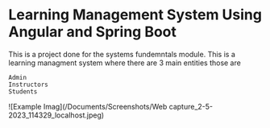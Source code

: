 # Learning Management System Using Angular and Spring Boot
This is a project done for the systems fundemntals module. This is a learning managment system where there are 3 main entities those are 
```
Admin
Instructors
Students
```

![Example Imag](/Documents/Screenshots/Web capture_2-5-2023_114329_localhost.jpeg)
